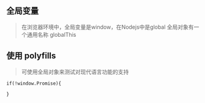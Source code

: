 ## 全局变量

> 在浏览器环境中，全局变量是window，在Nodejs中是global
> 全局对象有一个通用名称 globalThis

## 使用 polyfills

> 可使用全局对象来测试对现代语言功能的支持

    if(!window.Promise){
      
    }